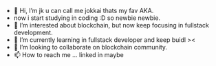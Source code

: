 - 👋 Hi, I’m jk u can call me jokkai thats my fav AKA.
-  now i start studying in coding :D so newbie newbie.
- 👀 I’m interested about blockchain, but now keep focusing in fullstack development.
- 🌱 I’m currently learning in fullstack developer and keep buidl ><
- 💞️ I’m looking to collaborate on blockchain community.
- 📫 How to reach me ... linked in maybe

<!---
Jokkailovetocode/Jokkailovetocode is a ✨ special ✨ repository because its `README.md` (this file) appears on your GitHub profile.
You can click the Preview link to take a look at your changes.
--->
